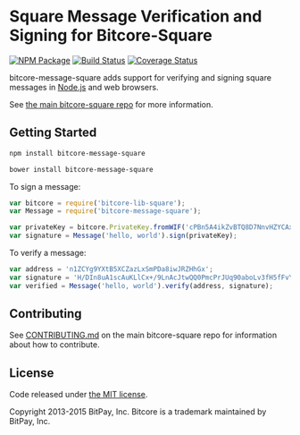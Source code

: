 # Square Message Verification and Signing for Bitcore-Square


[![NPM Package](https://img.shields.io/npm/v/bitcore-message-square.svg?style=flat-square)](https://www.npmjs.org/package/bitcore-message-square)
[![Build Status](https://img.shields.io/travis/squarepay/bitcore-message-square.svg?branch=master&style=flat-square)](https://travis-ci.org/squarepay/bitcore-message-square)
[![Coverage Status](https://img.shields.io/coveralls/bitpay/bitcore-message-square.svg?style=flat-square)](https://coveralls.io/r/squarepay/bitcore-message-square?branch=master)

bitcore-message-square adds support for verifying and signing square messages in [Node.js](http://nodejs.org/) and web browsers.

See [the main bitcore-square repo](https://github.com/squarepay/bitcore-square) for more information.

## Getting Started

```sh
npm install bitcore-message-square
```

```sh
bower install bitcore-message-square
```

To sign a message:

```javascript
var bitcore = require('bitcore-lib-square');
var Message = require('bitcore-message-square');

var privateKey = bitcore.PrivateKey.fromWIF('cPBn5A4ikZvBTQ8D7NnvHZYCAxzDZ5Z2TSGW2LkyPiLxqYaJPBW4');
var signature = Message('hello, world').sign(privateKey);
```

To verify a message:

```javascript
var address = 'n1ZCYg9YXtB5XCZazLxSmPDa8iwJRZHhGx';
var signature = 'H/DIn8uA1scAuKLlCx+/9LnAcJtwQQ0PmcPrJUq90aboLv3fH5fFvY+vmbfOSFEtGarznYli6ShPr9RXwY9UrIY=';
var verified = Message('hello, world').verify(address, signature);
```

## Contributing

See [CONTRIBUTING.md](https://github.com/squarepay/bitcore-square/blob/master/CONTRIBUTING.md) on the main bitcore-square repo for information about how to contribute.

## License

Code released under [the MIT license](https://github.com/bitpay/bitcore/blob/master/LICENSE).

Copyright 2013-2015 BitPay, Inc. Bitcore is a trademark maintained by BitPay, Inc.


